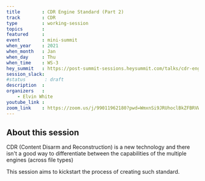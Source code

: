 ```yaml
---
title        : CDR Engine Standard (Part 2)
track        : CDR
type         : working-session
topics       :
featured     :
event        : mini-summit
when_year    : 2021
when_month   : Jan
when_day     : Thu
when_time    : WS-3
hey_summit   : https://post-summit-sessions.heysummit.com/talks/cdr-engine-standard-part-2/
session_slack:
#status       : draft
description  :
organizers   :
    - Elvin White
youtube_link :
zoom_link    : https://zoom.us/j/99011962180?pwd=WmxnSi9JRUhoclBkZFBRVWZBWFlOdz09
---
```


## About this session

CDR (Content Disarm and Reconstruction) is a new technology and
there isn't a good way to differentiate between the capabilities
of the multiple engines (across file types)

This session aims to kickstart the process of creating such standard.

